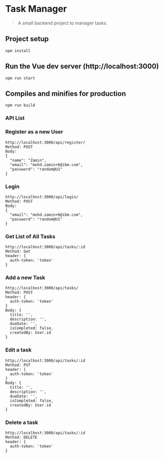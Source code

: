# Task Manager

> A small backend project to manager tasks.

## Project setup

```
npm install
```

## Run the Vue dev server (http://localhost:3000)

```
npm run start
```

## Compiles and minifies for production

```
npm run build
```

### API List

### Register as a new User
```
http://localhost:3000/api/register/
Method: POST
Body:
{
  "name": "Zamin",
  "email": "mohd.zamin+6@ibm.com",
  "password": "random@U1"
}
```
### Login
```
http://localhost:3000/api/login/
Method: POST
Body:
{
  "email": "mohd.zamin+6@ibm.com",
  "password": "random@U1"
}
```

### Get List of All Tasks
```
http://localhost:3000/api/tasks/:id
Method: Get
header: {
  auth-token: 'token'
}
```
### Add a new Task
```
http;//localhost:3000/api/tasks/
Method: POST
header: {
  auth-token: 'token'
}
Body: {
  title: '',
  description: '',
  dueDate: '',
  isCompleted: false,
  createdBy: User.id
}
```

### Edit a task
```
http;//localhost:3000/api/tasks/:id
Method: PUT
header: {
  auth-token: 'token'
}
Body: {
  title: '',
  description: '',
  dueDate: '',
  isCompleted: false,
  createdBy: User.id
}
```
### Delete a task
```
http;//localhost:3000/api/tasks/:id
Method: DELETE
header: {
  auth-token: 'token'
}
```
